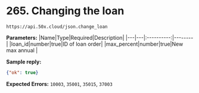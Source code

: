 
# 265. Changing the loan

```text
https://api.50x.cloud/json.change_loan
```

**Parameters:**
|Name|Type|Required|Description|
|---|---|:----------:|--------|
|loan_id|number|true|ID of loan order|
|max_percent|number|true|New max annual |

**Sample reply:**

```json
{"ok": true}
```

**Expected Errors:**
`10003`, `35001`, `35015`, `37003`
